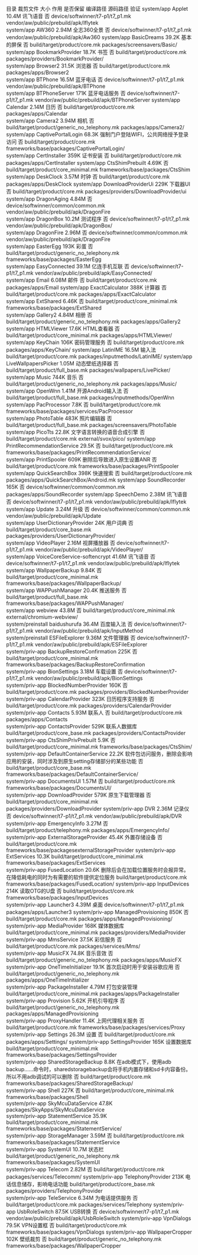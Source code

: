 目录	裁剪文件	大小	作用	是否保留	编译路径	源码路径	验证
system/app	Applet	10.4M	讯飞语音	否	device/softwinner/t7-p1/t7_p1.mk	vendor/aw/public/prebuild/apk/Iflytek	
system/app	AW360	2.94M	全志360全景	否	device/softwinner/t7-p1/t7_p1.mk	vendor/aw/public/prebuild/apk/Aw360	
system/app	BasicDreams	39.2K	基本的屏保	否	build/target/product/core.mk	packages/screensavers/Basic/	
system/app	BookmarkProvider	18.7K	书签	否	build/target/product/core.mk	packages/providers/BookmarkProvider/	
system/app	Browser2	31.5K	浏览器	否	build/target/product/core.mk	packages/apps/Browser2	
system/app	BTPhone	16.5M	蓝牙电话	否	device/softwinner/t7-p1/t7_p1.mk	vendor/aw/public/prebuild/apk/BTPhone	
system/app	BTPhoneServer	171K	蓝牙电话服务	否	device/softwinner/t7-p1/t7_p1.mk	vendor/aw/public/prebuild/apk/BTPhoneServer	
system/app	Calendar	2.14M	日历	否	build/target/product/core.mk	packages/apps/Calendar	
system/app	Camera2	3.94M	相机	否	build/target/product/generic_no_telephony.mk	packages/apps/Camera2/	
system/app	CaptivePortalLogin	68.3K	强制门户登陆WIFI，公共网络授予登录访问	否	build/target/product/core.mk	frameworks/base/packages/CaptivePortalLogin/	
system/app	CertInstaller	359K	证书安装	否	build/target/product/core.mk	packages/apps/CertInstaller	
system/app	CtsShimPrebuilt	4.69K		否	build/target/product/core_minimal.mk	frameworks/base/packages/CtsShim	
system/app	DeskClock	3.57M	时钟	否	build/target/product/core.mk	packages/apps/DeskClock	
system/app	DownloadProviderUi	229K	下载器UI	否	build/target/product/core.mk	packages/providers/DownloadProvider/ui	
system/app	DragonAging	4.84M		否	device/softwinner/common/common.mk	vendor/aw/public/prebuild/apk/DragonFire	
system/app	DragonBox	10.2M	测试程序	否	device/softwinner/t7-p1/t7_p1.mk	vendor/aw/public/prebuild/apk/DragonBox/	
system/app	DragonFire	2.96M		否	device/softwinner/common/common.mk	vendor/aw/public/prebuild/apk/DragonFire	
system/app	EasterEgg	193K	彩蛋	否	build/target/product/generic_no_telephony.mk	frameworks/base/packages/EasterEgg	
system/app	EasyConnected	39.1M	亿连手机互联	否	device/softwinner/t7-p1/t7_p1.mk	vendor/aw/public/prebuild/apk/EasyConnected/	
system/app	Email	6.08M	邮件	否	build/target/product/core.mk	packages/apps/Email	
system/app	ExactCalculator	388K	计算器	否	build/target/product/core.mk	packages/apps/ExactCalculator	
system/app	ExtShared	6.46K		否	build/target/product/core_minimal.mk	frameworks/base/packages/ExtShared	
system/app	Gallery2	4.84M	相册	否	build/target/product/generic_no_telephony.mk	packages/apps/Gallery2	
system/app	HTMLViewer	17.6K	HTML查看器	否	build/target/product/core_minimal.mk	packages/apps/HTMLViewer/	
system/app	KeyChain	106K	密码管理服务	否	build/target/product/core.mk	packages/apps/KeyChain/	
system/app	LatinIME	16.5M	输入法		build/target/product/core.mk	packages/inputmethods/LatinIME/	
system/app	LiveWallpapersPicker	1.05M	动态壁纸选择器	否	build/target/product/full_base.mk	packages/wallpapers/LivePicker/	
system/app	Music	744K	音乐	否	build/target/product/generic_no_telephony.mk	packages/apps/Music/	
system/app	OpenWnn	1.41M	开源Android输入法	否	build/target/product/full_base.mk	packages/inputmethods/OpenWnn	
system/app	PacProcessor	7.8K		否	build/target/product/core.mk	frameworks/base/packages/services/PacProcessor	
system/app	PhotoTable	483K	照片编辑器	否	build/target/product/full_base.mk	packages/screensavers/PhotoTable	
system/app	PicoTts	22.8K	文字语言转换的语音合成引擎	否	build/target/product/core.mk	external/svox/pico/	
system/app	PrintRecommendationService	29.5K		否	build/target/product/core.mk	frameworks/base/packages/PrintRecommendationService/	
system/app	PrintSpooler	609K	删除后导致进入原生设置ANR	否	build/target/product/core.mk	frameworks/base/packages/PrintSpooler	
system/app	QuickSearchBox	398K	快速搜索	否	build/target/product/core.mk	packages/apps/QuickSearchBox/Android.mk	
system/app	SoundRecorder	165K		否	device/softwinner/common/common.mk	packages/apps/SoundRecorder	
system/app	SpeechDemo	2.38M	讯飞语音	否	device/softwinner/t7-p1/t7_p1.mk	vendor/aw/public/prebuild/apk/Iflytek	
system/app	Update	3.24M	升级	否	device/softwinner/common/common.mk	vendor/aw/public/prebuild/apk/Update	
system/app	UserDictionaryProvider	24K	用户词典	否	build/target/product/core_base.mk	packages/providers/UserDictionaryProvider/	
system/app	VideoPlayer	2.16M	视屏播放器	否	device/softwinner/t7-p1/t7_p1.mk	vendor/aw/public/prebuild/apk/VideoPlayer/	
system/app	VoiceCoreService-softencrypt	41.6M	讯飞语音	否	device/softwinner/t7-p1/t7_p1.mk	vendor/aw/public/prebuild/apk/Iflytek	
system/app	WallpaperBackup	9.84K		否	build/target/product/core_minimal.mk	frameworks/base/packages/WallpaperBackup/	
system/app	WAPPushManager	20.4K	推送服务	否	build/target/product/full_base.mk	frameworks/base/packages/WAPPushManager/	
system/app	webview	43.8M		否	build/target/product/core_minimal.mk	external/chromium-webview/	
system/preinstall	baidushurufa	36.4M	百度输入法	否	device/softwinner/t7-p1/t7_p1.mk	vendor/aw/public/prebuild/apk/InputMethod	
system/preinstall	ESFileExplorer	9.36M	文件管理器	否	device/softwinner/t7-p1/t7_p1.mk	vendor/aw/public/prebuild/apk/ESFileExplorer	
system/priv-app	BackupRestoreConfirmation	225K		否	build/target/product/core_minimal.mk	frameworks/base/packages/BackupRestoreConfirmation	
system/priv-app	BionSettings	3.18M	车载设置	否	device/softwinner/t7-p1/t7_p1.mk	vendor/aw/public/prebuild/apk/BionSettings	
system/priv-app	BlockedNumberProvider	160K		否	build/target/product/core.mk	packages/providers/BlockedNumberProvider	
system/priv-app	CalendarProvider	323K	日历程序支持服务	否	build/target/product/core.mk	packages/providers/CalendarProvider	
system/priv-app	Contacts	5.93M	联系人	否	build/target/product/core.mk	packages/apps/Contacts	
system/priv-app	ContactsProvider	529K	联系人数据库		build/target/product/core_base.mk	packages/providers/ContactsProvider	
system/priv-app	CtsShimPrivPrebuilt	5.9K		否	build/target/product/core_minimal.mk	frameworks/base/packages/CtsShim/	
system/priv-app	DefaultContainerService	22.2K	软件包访问服务，删除会影响应用的安装，同时涉及到原生setting存储部分的某些功能	否	build/target/product/core_base.mk	frameworks/base/packages/DefaultContainerService/	
system/priv-app	DocumentsUI	1.57M		否	build/target/product/core.mk	frameworks/base/packages/DocumentsUI/	
system/priv-app	DownloadProvider	579K	原生下载管理器	否	build/target/product/core_minimal.mk	packages/providers/DownloadProvider	
system/priv-app	DVR	2.36M	记录仪	否	device/softwinner/t7-p1/t7_p1.mk	vendor/aw/public/prebuild/apk/DVR	
system/priv-app	EmergencyInfo	3.27M		否	build/target/product/telephony.mk	packages/apps/EmergencyInfo/	
system/priv-app	ExternalStorageProvider	45.4K	外置存储设备	否	build/target/product/core.mk	frameworks/base/packagesexternalStorageProvider	
system/priv-app	ExtServices	10.3K			build/target/product/core_minimal.mk	frameworks/base/packages/ExtServices	
system/priv-app	FusedLocation	20.6K	删除后会在加载位置服务时会报异常。在降低耗电的同时为有需要的软件提供定位服务		build/target/product/core.mk	frameworks/base/packages/FusedLocation/	
system/priv-app	InputDevices	214K	读取OTG的U盘	否	build/target/product/core.mk	frameworks/base/packages/InputDevices	
system/priv-app	Launcher3	4.39M	桌面		device/softwinner/t7-p1/t7_p1.mk	packages/apps/Launcher3	
system/priv-app	ManagedProvisioning	850K		否	build/target/product/core.mk	packages/apps/ManagedProvisioning/	
system/priv-app	MediaProvider	168K	媒体数据库		build/target/product/core_minimal.mk	packages/providers/MediaProvider	
system/priv-app	MmsService	37.5K	彩信服务	否	build/target/product/core.mk	packages/services/Mms/	
system/priv-app	MusicFX	74.8K	音乐音效	否	build/target/product/generic_no_telephony.mk	packages/apps/MusicFX	
system/priv-app	OneTimeInitializer	19.1K	首次启动时用于安装谷歌应用	否	build/target/product/generic_no_telephony.mk	packages/apps/OneTimeInitializer	
system/priv-app	PackageInstaller	4.79M	打包安装管理		build/target/product/core_minimal.mk	packages/apps/PackageInstaller	
system/priv-app	Provision	5.62K	开机引导程序	否	build/target/product/generic_no_telephony.mk	packages/apps/ManagedProvisioning	
system/priv-app	ProxyHandler	11.4K	上网代理相关服务	否	build/target/product/core.mk	frameworks/base/packages/services/Proxy	
system/priv-app	Settings	26.3M	设置	否	build/target/product/core.mk	packages/apps/Settings/	
system/priv-app	SettingsProvider	165K	设置数据库		build/target/product/core_minimal.mk	frameworks/base/packages/SettingsProvider	
system/priv-app	SharedStorageBackup	8.8K	在adb模式下，使用adb backup……命令时，sharedstoragebackup会将手机内置存储和sd卡内容备份。所以不用adb调试的可以删除	否	build/target/product/core.mk	frameworks/base/packages/SharedStorageBackup/	
system/priv-app	Shell	227K		否	build/target/product/core_minimal.mk	frameworks/base/packages/Shell	
system/priv-app	SkyMcuDataService	47.8K				packages/SkyApps/SkyMcuDataService	
system/priv-app	StatementService	35.9K			build/target/product/core_minimal.mk	frameworks/base/packages/StatementService/	
system/priv-app	StorageManager	3.59M		否	build/target/product/core.mk	frameworks/base/packages/StatementService	
system/priv-app	SystemUI	10.7M	状态栏		build/target/product/generic_no_telephony.mk	frameworks/base/packages/SystemUI	
system/priv-app	Telecom	2.82M		否	build/target/product/core.mk	packages/services/Telecomm/	
system/priv-app	TelephonyProvider	213K	电话信息储存，影响电话功能		build/target/product/core_base.mk	packages/providers/TelephonyProvider	
system/priv-app	TeleService	6.34M	为电话提供服务	否	build/target/product/core.mk	packages/services/Telephony	
system/priv-app	UsbRoleSwitch	87.5K	USB转换	否	device/softwinner/t7-p1/t7_p1.mk	vendor/aw/public/prebuild/apk/UsbRoleSwitch	
system/priv-app	VpnDialogs	79.5K	VPN设置框	否	build/target/product/core.mk	frameworks/base/packages/VpnDialogs	
system/priv-app	WallpaperCropper	102K	壁纸裁剪	否	build/target/product/generic_no_telephony.mk	frameworks/base/packages/WallpaperCropper	
